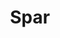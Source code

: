 ---
title: "Spar"
url: /araches-la-frasse/spar-route-de-desserte-de-flaine-foret/
shop: commodité
---